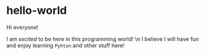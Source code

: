 # hello-world

Hi everyone!

I am *excited* to be here in this programming world!
\n I believe I will have fun and enjoy learning `Pyhton` and other stuff here!
